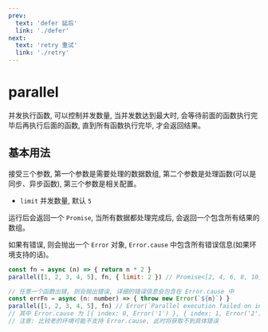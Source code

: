 ```yaml
---
prev:
  text: 'defer 延后'
  link: './defer'
next:
  text: 'retry 重试'
  link: './retry'
---
```


# parallel

并发执行函数, 可以控制并发数量, 当并发数达到最大时, 会等待前面的函数执行完毕后再执行后面的函数, 直到所有函数执行完毕, 才会返回结果。

## 基本用法

接受三个参数, 第一个参数是需要处理的数据数组, 第二个参数是处理函数(可以是同步、异步函数), 第三个参数是相关配置。

- `limit` 并发数量, 默认 `5`

运行后会返回一个 `Promise`, 当所有数据都处理完成后, 会返回一个包含所有结果的数组。

如果有错误, 则会抛出一个 `Error` 对象, `Error.cause` 中包含所有错误信息(如果环境支持的话)。

```js
const fn = async (n) => { return n * 2 }
parallel([1, 2, 3, 4, 5], fn, { limit: 2 }) // Promise<[2, 4, 6, 8, 10]>

// 任意一个函数出错, 则会抛出错误, 详细的错误信息会包含在 Error.cause 中
const errFn = async (n: number) => { throw new Error(`${n}`) }
parallel([1, 2, 3, 4, 5], fn) // Error(`Parallel execution failed on index: 0, 1, 2, 3, 4`)
// 其中 Error.cause 为 [{ index: 0, Error('1') }, { index: 1, Error('2') }, ...]
// 注意: 比较老的环境可能不支持 Error.cause, 此时将获取不到具体错误
```
